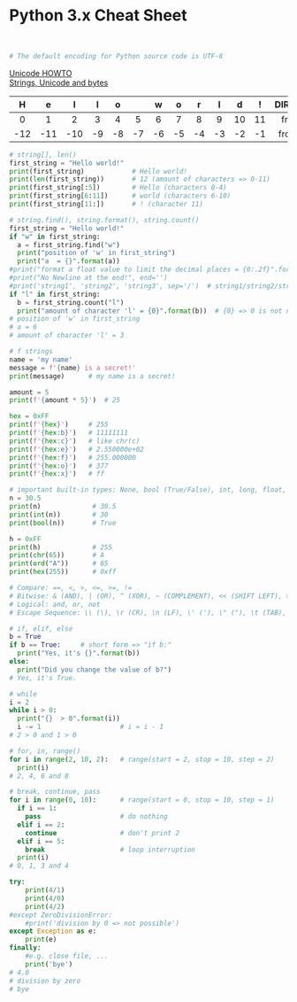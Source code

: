 Python 3.x Cheat Sheet
======================
<br>

```python
# The default encoding for Python source code is UTF-8
```

[Unicode HOWTO](https://docs.python.org/3/howto/unicode.html)<br>
[Strings, Unicode and bytes](https://medium.com/@andreacolangelo/strings-unicode-and-bytes-in-python-3-everything-you-always-wanted-to-know-27dc02ff2686)<br>

| H | e | l | l | o |   | w | o | r | l | d | ! | DIRECTION |
| :---: | :---: | :---: | :---: | :---: | :---: | :---: | :---: | :---: | :---: | :---: | :---: | :---: |
| 0 | 1 | 2 | 3 | 4 | 5 | 6 | 7 | 8 | 9 | 10 | 11 | from left |
| -12 | -11 | -10 | -9 | -8 | -7 | -6 | -5 | -4 | -3 | -2 | -1 | from right |

```python
# string[], len()
first_string = "Hello world!"
print(first_string)            # Hello world!
print(len(first_string))       # 12 (amount of characters => 0-11)
print(first_string[:5])        # Hello (characters 0-4)
print(first_string[6:11])      # world (characters 6-10)
print(first_string[11:])       # ! (character 11)
```

```python
# string.find(), string.format(), string.count()
first_string = "Hello world!"
if "w" in first_string:
  a = first_string.find("w")
  print("position of 'w' in first_string")
  print("a  = {}".format(a))
#print("format a float value to limit the decimal places = {0:.2f}".format(12.3456789))  #12.34
#print("No Newline at the end!", end='')
#print('string1', 'string2', 'string3', sep='/')  # string1/string2/string3
if "l" in first_string:
  b = first_string.count("l")
  print("amount of character 'l' = {0}".format(b))  # {0} => 0 is not necessary, because there is only one variable (b) and we don't want to change the print order...
# position of 'w' in first_string
# a = 6
# amount of character 'l' = 3
```

```python
# f strings
name = 'my name'
message = f'{name} is a secret!'
print(message)      # my name is a secret!

amount = 5
print(f'{amount * 5}')  # 25

hex = 0xFF
print(f'{hex}')     # 255
print(f'{hex:b}')   # 11111111
print(f'{hex:c}')   # like chr(c)
print(f'{hex:e}')   # 2.550000e+02
print(f'{hex:f}')   # 255.000000
print(f'{hex:o}')   # 377
print(f'{hex:x}')   # ff
```

```python
# important built-in types: None, bool (True/False), int, long, float, str, unicode, list, dict, tuple (and some others)
n = 30.5
print(n)             # 30.5
print(int(n))        # 30
print(bool(n))       # True

h = 0xFF
print(h)             # 255
print(chr(65))       # A
print(ord("A"))      # 65
print(hex(255))      # 0xff
```

```python
# Compare: ==, <, >, <=, >=, !=
# Bitwise: & (AND), | (OR), ^ (XOR), ~ (COMPLEMENT), << (SHIFT LEFT), >> (SHIFT RIGHT)
# Logical: and, or, not
# Escape Sequence: \\ (\), \r (CR), \n (LF), \' ('), \" ("), \t (TAB), \x41 (A), \u0000 (16bit Unicode), \U00000000 (32bit Unicode)
```

```python
# if, elif, else
b = True
if b == True:     # short form => "if b:"
  print("Yes, it's {}".format(b))
else:
  print("Did you change the value of b?")
# Yes, it's True.
```

```python
# while
i = 2
while i > 0:
  print("{}  > 0".format(i))
  i -= 1                    # i = i - 1
# 2 > 0 and 1 > 0
```

```python
# for, in, range()
for i in range(2, 10, 2):   # range(start = 2, stop = 10, step = 2)
  print(i)
# 2, 4, 6 and 8
```

```python
# break, continue, pass
for i in range(0, 10):      # range(start = 0, stop = 10, step = 1)
  if i == 1:
    pass                    # do nothing
  elif i == 2:
    continue                # don't print 2
  elif i == 5:
    break                   # loop interruption
  print(i)
# 0, 1, 3 and 4
```

```python
try:
    print(4/1)
    print(4/0)
    print(4/2)
#except ZeroDivisionError:
    #print('division by 0 => not possible')
except Exception as e:
    print(e)
finally:
    #e.g. close file, ...
    print('bye')
# 4.0
# division by zero
# bye
```
